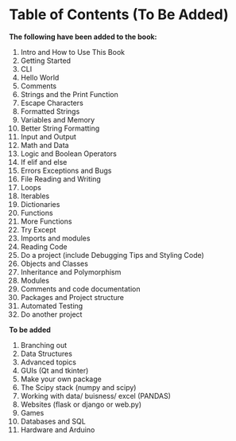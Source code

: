 # Table of Contents (To Be Added)

**The following have been added to the book:**

1. Intro and How to Use This Book
1. Getting Started
1. CLI
1. Hello World
1. Comments
1. Strings and the Print Function
1. Escape Characters
1. Formatted Strings
1. Variables and Memory
1. Better String Formatting
1. Input and Output
1. Math and Data
1. Logic and Boolean Operators
1. If elif and else
1. Errors Exceptions and Bugs
1. File Reading and Writing
1. Loops
1. Iterables
1. Dictionaries
1. Functions
1. More Functions
1. Try Except
1. Imports and modules
1. Reading Code
1. Do a project (include Debugging Tips and Styling Code)
1. Objects and Classes
1. Inheritance and Polymorphism
1. Modules
1. Comments and code documentation
1. Packages and Project structure
1. Automated Testing
1. Do another project



**To be added**

1. Branching out
1. Data Structures
1. Advanced topics
1. GUIs (Qt and tkinter)
1. Make your own package
1. The Scipy stack (numpy and scipy)
1. Working with data/ buisness/ excel (PANDAS)
1. Websites (flask or django or web.py)
1. Games
1. Databases and SQL
1. Hardware and Arduino


